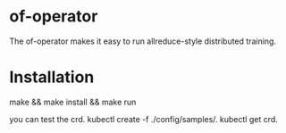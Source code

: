 # of-operator
The of-operator  makes it easy to run allreduce-style distributed training.
# Installation 
make && make install && make run

you can test the crd.
kubectl create -f ./config/samples/.
kubectl get crd.



